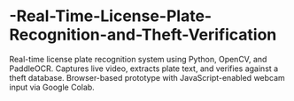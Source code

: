 # -Real-Time-License-Plate-Recognition-and-Theft-Verification
Real-time license plate recognition system using Python, OpenCV, and PaddleOCR. Captures live video, extracts plate text, and verifies against a theft database. Browser-based prototype with JavaScript-enabled webcam input via Google Colab.

